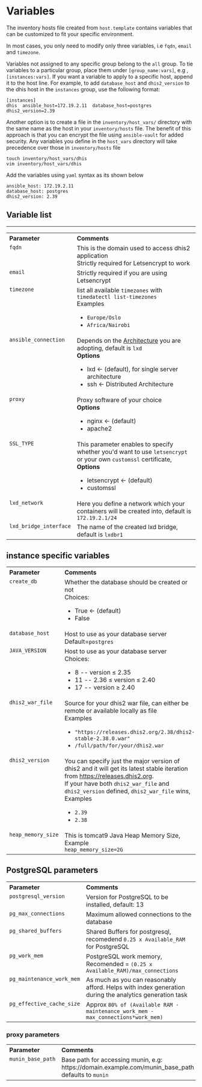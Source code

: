 # Variables
The inventory hosts file created from `host.template` contains variables that can be
customized to fit your specific environment. 

In most cases, you only need to
modify only three variables, i.e  `fqdn`, `email` and `timezone`. 

Variables not assigned to any specific group belong to the `all` group. To tie
variables to a particular group, place them under `[group_name:vars]`, e.g ,
`[instances:vars]`. If you want a variable to apply to a specific host, append
it to the host line. For example, to add `database_host` and `dhis2_version` to
the dhis host in the `instances` group, use the following format:
   ```
[instances]
dhis  ansible_host=172.19.2.11  database_host=postgres  dhis2_version=2.39 
   ```
 Another option is to create a file in the `inventory/host_vars/` directory
 with the same name as the host in your `inventory/hosts` file. The benefit of
 this approach is that you can encrypt the file using `ansible-vault` for added
 security. Any variables you define in the `host_vars` directory will take
 precedence over those in `inventory/hosts` file 

```
touch inventory/host_vars/dhis
vim inventory/host_vars/dhis
```
Add the variables using `yaml` syntax as its shown below 

```
ansible_host: 172.19.2.11
database_host: postgres
dhis2_version: 2.39
```

## Variable list 
---

<table>
  <tr>
    <th style="text-align: left; vertical-align: top;">Parameter</th>
    <th style="text-align: left; vertical-align: top;">Comments</th>
  </tr>
  <tr>
    <td style="vertical-align: top; text-align: left;"> <code>fqdn</code></td>
    <td> This is the domain used to access dhis2 application <br>Strictly required for Letsencrypt to work </td>
  </tr>
  <tr>
    <td style="vertical-align: top; text-align: left;"><code>email</code></td>
    <td>Strictly required if you are using Letsencrypt</td>
  </tr>
  <tr>
    <td style="vertical-align: top; text-align: left;"><code>timezone</code></td>
    <td>list all available <code>timezones</code> with <code>timedatectl list-timezones</code>  <br>Examples</strong> <br> <ul><li><code>Europe/Oslo</code> </li><li><code>Africa/Nairobi</code></li></ul></td>
  </tr>

  <tr>
     <td style="vertical-align: top; text-align: left;"><code>ansible_connection</code></td>
    <td>Depends on the <a href="./docs/Deployment-Architectures.md">Architecture</a> you are adopting, default is <code>lxd</code> <br> <strong>Options</strong> <br> <ul><li>lxd ← (default), for single server architecture </li><li>ssh ← Distributed Architecture</li></ul> </td>
  </tr>
 <tr>
    <td style="vertical-align: top; text-align: left;"><code>proxy</code></td>
    <td> Proxy software of your choice <br> <strong>Options</strong> <br> <ul><li>nginx  ← (default)</li><li>apache2</li></ul> </td>
  </tr>
 <tr>
    <td style="vertical-align: top; text-align: left;"><code>SSL_TYPE</code></td>
    <td> This parameter enables to specify whether you'd want to use <code>letsencrypt</code> or your own <code>customssl</code> certificate,<br> <strong>Options</strong> <br> <ul><li>letsencrypt ← (default)</li><li>customssl</li></ul> </td>
  </tr>
<tr>
     <td style="vertical-align: top; text-align: left;"><code>lxd_network</code></td>
    <td>Here you define a network which your containers will be created into, default is <code>172.19.2.1/24</code> </td>
  </tr>
 <tr>
<tr>
     <td style="vertical-align: top; text-align: left;"><code>lxd_bridge_interface</code></td>
    <td>The name of the created lxd bridge, default is <code>lxdbr1</code> </td>
  </tr>
 <tr>
</table>

## instance specific variables
<table>
 <tr>
    <th style="text-align: left; vertical-align: top;">Parameter</th>
    <th style="text-align: left; vertical-align: top;">Comments</th>
  </tr>
  <tr>
    <td style="vertical-align: top; text-align: left;"><code>create_db</code></td>
    <td> Whether the database should be created or not <br>Choices:</strong>
    <br> <ul><li>True  ← (default) </li><li>False</li></ul> </td>
  </tr>
 <tr>
    <td style="vertical-align: top; text-align: left;"><code>database_host</code></td>
    <td> Host to use as your database server <br> Default=<code>postgres</code> </td>
  </tr>
<tr>
    <td style="vertical-align: top; text-align: left;"><code>JAVA_VERSION</code></td>
    <td> Host to use as your database server <br>Choices:</strong> <br>
    <ul><li>8 -- version ≤ 2.35 </li><li>11 -- 2.36 ≤ version ≤ 2.40</li>
    <li>17 -- version ≥ 2.40</li></ul> </td>
  </tr>
<tr>
    <td style="vertical-align: top; text-align: left;"><code>dhis2_war_file</code></td>
    <td> Source for your dhis2 war file, can either be remote or available
    locally  as file  <br>Examples</strong> <br>
    <ul><li><code>"https://releases.dhis2.org/2.38/dhis2-stable-2.38.0.war"</code>
    </li><li><code>/full/path/for/your/dhis2.war</code></li></ul> </td>
  </tr>

<tr>
    <td style="vertical-align: top; text-align: left;"><code>dhis2_version</code></td>
    <td> You can specify just the major version of dhis2 and it will get its
    latest stable iteration from  <a href="
    https://releases.dhis2.org">https://releases.dhis2.org</a>. <br>If your
    have both <code>dhis2_war_file</code> and <code>dhis2_version</code> defined, <code>dhis2_war_file</code> wins,
    <br>Examples</strong> <br> <ul><li><code>2.39</code>
    </li><li><code>2.38</code></li></ul> </td>
 <tr>
    <td style="vertical-align: top; text-align: left;"><code>heap_memory_size</code></td>
    <td> This is tomcat9 Java Heap Memory Size,   <br>Example</strong> <br>
    <code>heap_memory_size=2G </code> </td>
  </tr> </tr>
  
</table>

## PostgreSQL parameters
<table>
 <tr>
    <th style="text-align: left; vertical-align: top;">Parameter</th>
    <th style="text-align: left; vertical-align: top;">Comments</th>
  </tr>
<tr>
    <td style="vertical-align: top; text-align: left;"><code>postgresql_version</code></td>
    <td> Version for PostgreSQL to be installed, default: 13 </td>
  </tr>
  <tr>
    <td style="vertical-align: top; text-align: left;"><code>pg_max_connections</code></td>
    <td> Maximum allowed connections to the database </td>
  </tr>
   <tr>
    <td style="vertical-align: top; text-align: left;"><code>pg_shared_buffers</code></td>
    <td> Shared Buffers for postgresql,<br> recomedend <code>0.25 x Available_RAM</code> for PostgreSQL </td>
  </tr>
   <tr>
    <td style="vertical-align: top; text-align: left;"><code>pg_work_mem</code></td>
    <td> PostgreSQL work memory, <br> Recomended = <code>(0.25 x Available_RAM)/max_connections</code> </td>
  </tr>
   <tr>
    <td style="vertical-align: top; text-align: left;"><code>pg_maintenance_work_mem</code></td>
    <td> As much as you can reasonably afford.  Helps with index generation during the analytics generation task <br> </td>
  </tr>
   <tr>
    <td style="vertical-align: top; text-align: left;"><code>pg_effective_cache_size</code></td>
    <td> Approx <code>80% of (Available RAM - maintenance_work_mem - max_connections*work_mem)</code> </td>
  </tr>
</table>

### proxy parameters

<table>
 <tr>
    <th style="text-align: left; vertical-align: top;">Parameter</th>
    <th style="text-align: left; vertical-align: top;">Comments</th>
  </tr>
<tr>
    <td style="vertical-align: top; text-align: left;"><code>munin_base_path</code></td>
    <td> Base path for accessing munin, e.g: https://domain.example.com/munin_base_path  defaults to <code>munin</code> </td>
 </tr>
</table>

